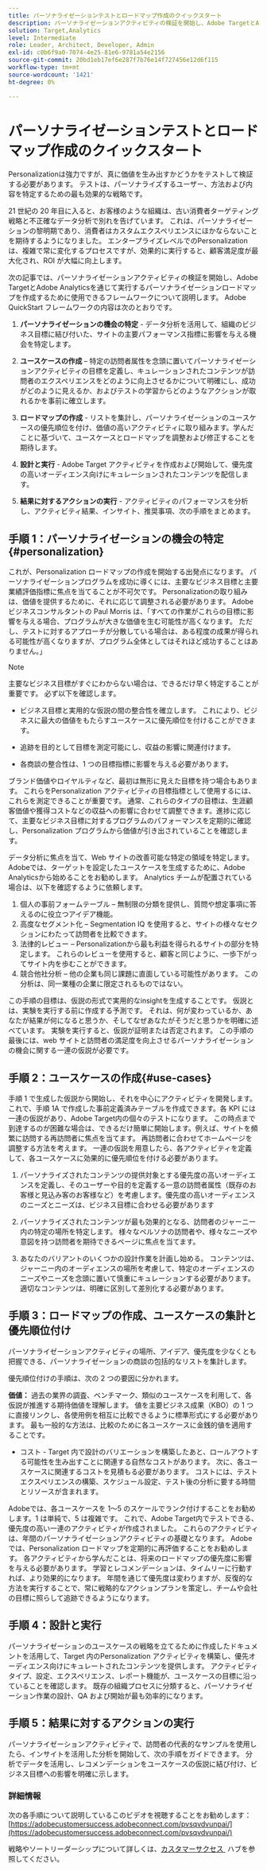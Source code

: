 ```yaml
---
title: パーソナライゼーションテストとロードマップ作成のクイックスタート
description: パーソナライゼーションアクティビティの検証を開始し、Adobe TargetとAdobe Analyticsを通じて実行するパーソナライゼーションロードマップを作成するために使用できるフレームワークについて説明します。
solution: Target,Analytics
level: Intermediate
role: Leader, Architect, Developer, Admin
exl-id: c0b6f9a0-7074-4e25-81e6-9781a54e2156
source-git-commit: 20bd1eb17ef6e287f7b76e14f727456e12d6f115
workflow-type: tm+mt
source-wordcount: '1421'
ht-degree: 0%

---
```


# パーソナライゼーションテストとロードマップ作成のクイックスタート

Personalizationは強力ですが、真に価値を生み出すかどうかをテストして検証する必要があります。 テストは、パーソナライズするユーザー、方法および内容を特定するための最も効果的な戦略です。

21 世紀の 20 年目に入ると、お客様のような組織は、古い消費者ターゲティング戦略と不正確なデータ分析で別れを告げています。 これは、パーソナライゼーションの黎明期であり、消費者はカスタムエクスペリエンスにほかならないことを期待するようになりました。 エンタープライズレベルでのPersonalizationは、複雑で常に変化するプロセスですが、効果的に実行すると、顧客満足度が最大化され、ROI が大幅に向上します。

次の記事では、パーソナライゼーションアクティビティの検証を開始し、Adobe TargetとAdobe Analyticsを通じて実行するパーソナライゼーションロードマップを作成するために使用できるフレームワークについて説明します。 Adobe QuickStart フレームワークの内容は次のとおりです。

1. **パーソナライゼーションの機会の特定** - データ分析を活用して、組織のビジネス目標に結び付いた、サイトの主要パフォーマンス指標に影響を与える機会を特定します。

1. **ユースケースの作成** – 特定の訪問者属性を念頭に置いてパーソナライゼーションアクティビティの目標を定義し、キュレーションされたコンテンツが訪問者のエクスペリエンスをどのように向上させるかについて明確にし、成功がどのように見えるか、およびテストの学習からどのようなアクションが取れるかを事前に確立します。

1. **ロードマップの作成** - リストを集計し、パーソナライゼーションのユースケースの優先順位を付け、価値の高いアクティビティに取り組みます。学んだことに基づいて、ユースケースとロードマップを調整および修正することを期待します。

1. **設計と実行** - Adobe Target アクティビティを作成および開始して、優先度の高いオーディエンス向けにキュレーションされたコンテンツを配信します。

1. **結果に対するアクションの実行** - アクティビティのパフォーマンスを分析し、アクティビティ結果、インサイト、推奨事項、次の手順をまとめます。

## 手順 1：パーソナライゼーションの機会の特定{#personalization}

これが、Personalization ロードマップの作成を開始する出発点になります。 パーソナライゼーションプログラムを成功に導くには、主要なビジネス目標と主要業績評価指標に焦点を当てることが不可欠です。 Personalizationの取り組みは、価値を提供するために、それに応じて調整される必要があります。 Adobeビジネスコンサルタントの Paul Morris は、「すべての作業がこれらの目標に影響を与える場合、プログラムが大きな価値を生む可能性が高くなります。 ただし、テストに対するアプローチが分散している場合は、ある程度の成果が得られる可能性が高くなりますが、プログラム全体としてはそれほど成功することはありません。」

>[!NOTE]
>
>主要なビジネス目標がすぐにわからない場合は、できるだけ早く特定することが重要です。 必ず以下を確認します。


* ビジネス目標と実用的な仮説の間の整合性を確立します。 これにより、ビジネスに最大の価値をもたらすユースケースに優先順位を付けることができます。

* 追跡を目的として目標を測定可能にし、収益の影響に関連付けます。

* 各商談の整合性は、1 つの目標指標に影響を与える必要があります。

ブランド価値やロイヤルティなど、最初は無形に見えた目標を持つ場合もあります。 これらをPersonalization アクティビティの目標指標として使用するには、これらを測定できることが重要です。 通常、これらのタイプの目標は、生涯顧客価値や獲得コストなどの収益への影響に合わせて調整できます。進捗に応じて、主要なビジネス目標に対するプログラムのパフォーマンスを定期的に確認し、Personalization プログラムから価値が引き出されていることを確認します。

データ分析に焦点を当て、Web サイトの改善可能な特定の領域を特定します。 Adobeでは、ターゲットを設定したユースケースを生成するために、Adobe Analyticsから始めることをお勧めします。 Analytics チームが配置されている場合は、以下を確認するように依頼します。

1. 個人の事前フォームテーブル – 無制限の分類を提供し、質問や想定事項に答えるのに役立つアイデア機能。
1. 高度なセグメント化 – Segmentation IQ を使用すると、サイトの様々なセクションにわたって訪問者を比較できます。
1. 法律的レビュー – Personalizationから最も利益を得られるサイトの部分を特定します。 これらのレビューを使用すると、顧客と同じように、一歩下がってサイト内を歩むことができます。
1. 競合他社分析 – 他の企業も同じ課題に直面している可能性があります。 この分析は、同一業種の企業に限定されるものではない。

この手順の目標は、仮説の形式で実用的なinsightを生成することです。 仮説とは、実験を実行する前に作成する予測です。 それは、何が変わっているか、あなたが結果が何になると思うか、そしてなぜあなたがそうだと思うかを明確に述べています。 実験を実行すると、仮説が証明または否定されます。 この手順の最後には、web サイトと訪問者の満足度を向上させるパーソナライゼーションの機会に関する一連の仮説が必要です。

## 手順 2：ユースケースの作成{#use-cases}

手順 1 で生成した仮説から開始し、それを中心にアクティビティを開発します。 これで、手順 1A で作成した事前定義済みテーブルを作成できます。各 KPI には一連の仮説があり、Adobe Target内の個々のテストになります。 この時点まで到達するのが困難な場合は、できるだけ簡単に開始します。例えば、サイトを頻繁に訪問する再訪問者に焦点を当てます。 再訪問者に合わせてホームページを調整する方法を考えます。 一連の仮説を用意したら、各アクティビティを定義して、各ユースケースに効果的に優先順位を付ける必要があります。

1. パーソナライズされたコンテンツの提供対象とする優先度の高いオーディエンスを定義し、そのユーザーや目的を定義する一意の訪問者属性（既存のお客様と見込み客のお客様など）を考慮します。優先度の高いオーディエンスのニーズとニーズは、ビジネス目標に合わせる必要があります

1. パーソナライズされたコンテンツが最も効果的となる、訪問者のジャーニー内の特定の場所を特定します。 様々なペルソナの訪問者や、様々なニーズや意図を持つ訪問者を期待できるページに焦点を当てます。

1. あなたのバリアントのいくつかの設計作業を計画し始める。 コンテンツは、ジャーニー内のオーディエンスの場所を考慮して、特定のオーディエンスのニーズやニーズを念頭に置いて慎重にキュレーションする必要があります。 適切なコンテンツは、明確に区別して差別化する必要があります。

## 手順 3：ロードマップの作成、ユースケースの集計と優先順位付け

パーソナライゼーションアクティビティの場所、アイデア、優先度を少なくとも把握できる、パーソナライゼーションの商談の包括的なリストを集計します。

優先順位付けの手順は、次の 2 つの要因に分かれます。

**価値：** 過去の業界の調査、ベンチマーク、類似のユースケースを利用して、各仮説が推進する期待価値を理解します。 値を主要ビジネス成果（KBO）の 1 つに直接リンクし、各使用例を相互に比較できるように標準形式にする必要があります。 最も一般的な方法は、比較のために各ユースケースに金銭的値を適用することです。

* コスト - Target 内で設計のバリエーションを構築したあと、ロールアウトする可能性を生み出すことに関連する自然なコストがあります。 次に、各ユースケースに関連するコストを見積もる必要があります。 コストには、テストエクスペリエンスの構築、スケジュール設定、テスト後の分析に要する時間とリソースが含まれます。

Adobeでは、各ユースケースを 1～5 のスケールでランク付けすることをお勧めします。1 は単純で、5 は複雑です。 これで、Adobe Target内でテストできる、優先度の高い一連のアクティビティが作成されました。 これらのアクティビティは、年間のパーソナライゼーションアクティビティの基礎となります。 Adobeでは、Personalization ロードマップを定期的に再評価することをお勧めします。 各アクティビティから学んだことは、将来のロードマップの優先度に影響を与える必要があります。 学習とレコメンデーションは、タイムリーに行動すれば、より効果的になります。 年間を通じて優先度は変わりますが、反復的な方法を実行することで、常に戦略的なアクションプランを策定し、チームや会社の目標に照らして追跡できるようになります。

## 手順 4：設計と実行

パーソナライゼーションのユースケースの戦略を立てるために作成したドキュメントを活用して、Target 内のPersonalization アクティビティを構築し、優先オーディエンス向けにキュレートされたコンテンツを提供します。 アクティビティタイプ、設定、エクスペリエンス、レポート機能が、ユースケースの目標に沿っていることを確認します。 既存の組織プロセスに分類すると、パーソナライゼーション作業の設計、QA および開始が最も効率的になります。

## 手順 5：結果に対するアクションの実行

パーソナライゼーションアクティビティで、訪問者の代表的なサンプルを使用したら、インサイトを活用した分析を開始して、次の手順をガイドできます。 分析でデータを活用し、レコメンデーションをユースケースの仮説に結び付け、ビジネス目標への影響を明確に示します。

### 詳細情報

次の各手順について説明しているこのビデオを視聴することをお勧めします：[https://adobecustomersuccess.adobeconnect.com/pvsqvdvunpai/](https://adobecustomersuccess.adobeconnect.com/pvsqvdvunpai/)

戦略やソートリーダーシップについて詳しくは、[&#x200B; カスタマーサクセス &#x200B;](https://experienceleague.adobe.com/docs/customer-success/customer-success/overview.html?lang=ja) ハブを参照してください。